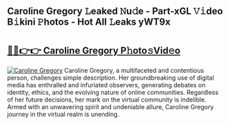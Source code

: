 ## Caroline Gregory 𝙻eaked 𝙽u𝚍e - Part-xGL 𝚅𝚒deo B𝚒kini 𝙿hotos - Hot All 𝙻eaks yWT9x

# <h2><a href="http://ld5blj.urlbe.top/?page=Caroline+Gregory">🔗🔗👉👉 Caroline Gregory P𝚑oto𝚜Vid𝚎o</a></h2>

[![Caroline Gregory](https://i.imgur.com/eBuTRDB.gif)](http://ld5blj.urlbe.top/?page=Caroline+Gregory)
Caroline Gregory, a multifaceted and contentious person, challenges simple description. Her groundbreaking use of digital media has enthralled and infuriated observers, generating debates on identity, ethics, and the evolving nature of online communities. Regardless of her future decisions, her mark on the virtual community is indelible. Armed with an unwavering spirit and undeniable allure, Caroline Gregory journey in the virtual realm is unending.
